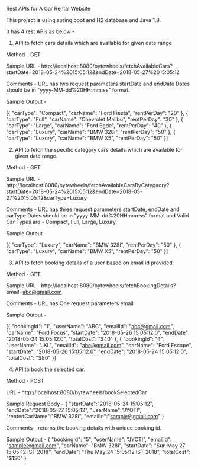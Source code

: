 Rest APIs for A Car Rental Website

This project is using spring boot and H2 database and Java 1.8.

It has 4 rest APIs as below -

1.  API to fetch cars details which are available for given date range

Method - GET

Sample URL - http://localhost:8080/bytewheels/fetchAvailableCars?startDate=2018-05-24%2015:05:12&endDate=2018-05-27%2015:05:12

Comments - URL has two request parameters startDate and endDate
Dates should be in "yyyy-MM-dd%20HH:mm:ss" format.

Sample Output -

[{
  "carType": "Compact",
  "carName": "Ford Fiesta",
  "rentPerDay": "20"
}, {
  "carType": "Full",
  "carName": "Chevrolet Malibu",
  "rentPerDay": "30"
},  {
  "carType": "Large",
  "carName": "Ford Egde",
  "rentPerDay": "40"
}, {
  "carType": "Luxury",
  "carName": "BMW 328i",
  "rentPerDay": "50"
}, {
  "carType": "Luxury",
  "carName": "BMW X5",
  "rentPerDay": "50"
}]



2. API to fetch the specific category cars details which are available for given date range.

Method - GET

Sample URL -  http://localhost:8080/bytewheels/fetchAvailableCarsByCategaory?startDate=2018-05-24%2015:05:12&endDate=2018-05-27%2015:05:12&carType=Luxury

Comments - URL has three request parameters startDate, endDate and carType
Dates should be in "yyyy-MM-dd%20HH:mm:ss" format and Valid Car Types are - Compact, Full, Large, Luxury.

Sample Output - 

[{
  "carType": "Luxury",
  "carName": "BMW 328i",
  "rentPerDay": "50"
}, {
  "carType": "Luxury",
  "carName": "BMW X5",
  "rentPerDay": "50"
}]


3.  API to fetch booking details of a user based on email id provided.

Method - GET

Sample URL - http://localhost:8080/bytewheels/fetchBookingDetails?email=abc@gmail.com 

Comments - URL has One request parameters email

Sample Output - 

[{
  "bookingId": "1",
  "userName": "ABC",
  "emailId": "abc@gmail.com",
  "carName": "Ford Focus",
  "startDate": "2018-05-26 15:05:12.0",
  "endDate": "2018-05-24 15:05:12.0",
  "totalCost": "$40"
}, {
  "bookingId": "4",
  "userName": "JKL",
  "emailId": "abc@gmail.com",
  "carName": "Ford Escape",
  "startDate": "2018-05-26 15:05:12.0",
  "endDate": "2018-05-24 15:05:12.0",
  "totalCost": "$80"
}]
 

4. API to book the selected car.

Method - POST 

URL - http://localhost:8080/bytewheels/bookSelectedCar 

Sample Request Body - { "startDate":"2018-05-24 15:05:12", "endDate":"2018-05-27 15:05:12", "userName":"JYOTI", "rentedCarName":"BMW 328i", "emailId":"sample@gmail.com" }

Comments - returns the booking details with unique booking id.

Sample Output - 
{
  "bookingId": "5",
  "userName": "JYOTI",
  "emailId": "sample@gmail.com",
  "carName": "BMW 328i",
  "startDate": "Sun May 27 15:05:12 IST 2018",
  "endDate": "Thu May 24 15:05:12 IST 2018",
  "totalCost": "$150"
}
